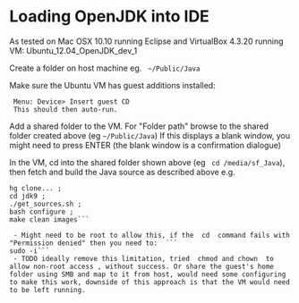 # Loading OpenJDK into IDE

As tested on Mac OSX 10.10 running Eclipse and VirtualBox 4.3.20 running VM: Ubuntu_12.04_OpenJDK_dev_1

Create a folder on host machine eg. ```
~/Public/Java```

Make sure the Ubuntu VM has guest additions installed:
```
 Menu: Device> Insert guest CD
 This should then auto-run.
```

Add a shared folder to the VM. For "Folder path" browse to the shared folder created above (eg ```~/Public/Java```)
If this displays a blank window, you might need to press ENTER (the blank window is a confirmation dialogue)

In the VM, cd into the shared folder shown above (eg ```
cd /media/sf_Java```), then fetch and build the Java source as described above 
e.g. 
```
hg clone... ; 
cd jdk9 ; 
./get_sources.sh ; 
bash configure ; 
make clean images```

 - Might need to be root to allow this, if the  cd  command fails with "Permission denied" then you need to:  ```
sudo -i```
 - TODO ideally remove this limitation, tried  chmod and chown  to allow non-root access , without success. Or share the guest's home folder using SMB and map to it from host, would need some configuring to make this work, downside of this approach is that the VM would need to be left running. 
